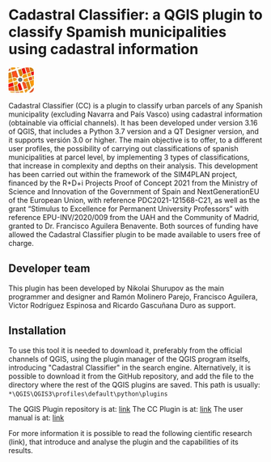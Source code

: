 # Cadastral Classifier: a QGIS plugin to classify Spamish municipalities using cadastral information

![Icono del plugin](https://github.com/TransUrban-UAH/Cadastral_Classifier/blob/main/icon.jpg)

Cadastral Classifier (CC) is a plugin to classify urban parcels of any Spanish municipality (excluding Navarra and País Vasco) using cadastral information (obtainable via official channels). It has been developed under version 3.16 of QGIS, that includes a Python 3.7 version and a QT Designer version, and it supports versión 3.0 or higher. The main objective is to offer, to a different user profiles, the possibility of carrying out classifications of spanish municipalities at parcel level, by implementing 3 types of classifications, that increase in complexity and depths on their analysis. This development has been carried out within the framework of the SIM4PLAN project, financed by the R+D+i Projects Proof of Concept 2021 from the Ministry of Science and Innovation of the Government of Spain and NextGenerationEU of the European Union, with reference PDC2021-121568-C21, as well as the grant “Stimulus to Excellence for Permanent University Professors” with reference EPU-INV/2020/009 from the UAH and the Community of Madrid, granted to Dr. Francisco Aguilera Benavente. Both sources of funding have allowed the Cadastral Classifier plugin to be made available to users free of charge.

## Developer team
This plugin has been developed by Nikolai Shurupov as the main programmer and designer and Ramón Molinero Parejo, Francisco Aguilera, Victor Rodríguez Espinosa and Ricardo Gascuñana Duro as support.

## Installation
To use this tool it is needed to download it, preferably from the official channels of QGIS, using the plugin manager of the QGIS program itselfs, introducing "Cadastral Classifier" in the search engine. Alternatively, it is possible to download it from the GitHub repository, and add the file to the directory where the rest of the QGIS plugins are saved. This path is usually: `*\QGIS\QGIS3\profiles\default\python\plugins`

The QGIS Plugin repository is at: [link](https://plugins.qgis.org/plugins/)
The CC Plugin is at: [link](https://plugins.qgis.org/plugins/Cadastral_Classifier/)
The user manual is at: [link](https://github.com/TransUrban-UAH/user_manual.pdf/)

For more information it is possible to read the following cientific research (link), that introduce and analyse the plugin and the capabilities of its results.
